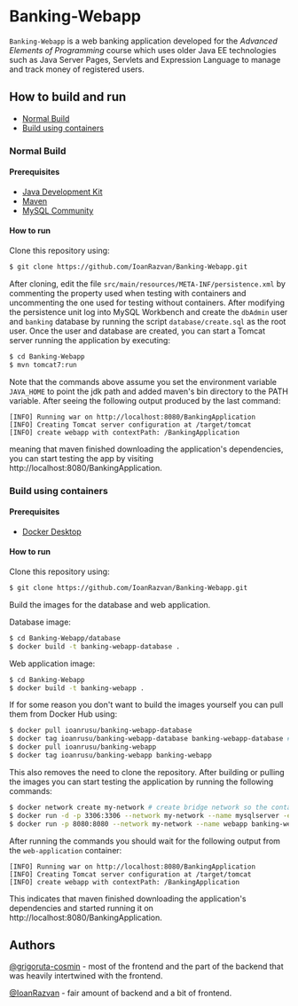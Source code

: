 <!-- omit in toc -->
# Banking-Webapp

`Banking-Webapp` is a web banking application developed for the *Advanced Elements of Programming* course which uses older Java EE technologies such as Java Server Pages, Servlets and Expression Language to manage and track money of registered users.

<!-- omit in toc -->
## How to build and run

- [Normal Build](#normal-build)
- [Build using containers](#build-using-containers)

### Normal Build
<!-- omit in toc -->
#### Prerequisites

- [Java Development Kit](https://www.oracle.com/java/technologies/javase-jdk13-downloads.html)
- [Maven](https://maven.apache.org/download.cgi#)
- [MySQL Community](https://dev.mysql.com/downloads/windows/installer/8.0.html)

<!-- omit in toc -->
#### How to run

Clone this repository using:

```bash
$ git clone https://github.com/IoanRazvan/Banking-Webapp.git
```

After cloning, edit the file `src/main/resources/META-INF/persistence.xml` by commenting the property used when testing with containers and uncommenting the one used for testing without containers. After modifying the persistence unit log into MySQL Workbench and create the `dbAdmin` user and `banking` database by running the script `database/create.sql` as the root user. Once the user and database are created, you can start a Tomcat server running the application by executing:

```bash
$ cd Banking-Webapp
$ mvn tomcat7:run
```

Note that the commands above assume you set the environment variable `JAVA_HOME` to point the jdk path and added maven's bin directory to the PATH variable. After seeing the following output produced by the last command:

```
[INFO] Running war on http://localhost:8080/BankingApplication
[INFO] Creating Tomcat server configuration at /target/tomcat
[INFO] create webapp with contextPath: /BankingApplication
```

meaning that maven finished downloading the application's dependencies, you can start testing the app by visiting http://localhost:8080/BankingApplication.

### Build using containers

<!-- omit in toc -->
#### Prerequisites

- [Docker Desktop](https://www.docker.com/products/docker-desktop)

<!-- omit in toc -->
#### How to run

Clone this repository using:

```bash
$ git clone https://github.com/IoanRazvan/Banking-Webapp.git
```

Build the images for the database and web application.

Database image:

```bash
$ cd Banking-Webapp/database
$ docker build -t banking-webapp-database .
```

Web application image:

```bash
$ cd Banking-Webapp
$ docker build -t banking-webapp .
```

If for some reason you don't want to build the images yourself you can pull them from Docker Hub using:

```bash
$ docker pull ioanrusu/banking-webapp-database
$ docker tag ioanrusu/banking-webapp-database banking-webapp-database # tag the image so that the commands below apply uniformly regardless of the method used to obtain the images
$ docker pull ioanrusu/banking-webapp
$ docker tag ioanrusu/banking-webapp banking-webapp
```

This also removes the need to clone the repository. After building or pulling the images you can start testing the application by running the following commands:

```bash
$ docker network create my-network # create bridge network so the containers can reference each other using a hostname
$ docker run -d -p 3306:3306 --network my-network --name mysqlserver -e MYSQL_ROOT_PASSWORD=rootPass banking-webapp-database # create a container for the database image
$ docker run -p 8080:8080 --network my-network --name webapp banking-webapp # note that this runs the container in foreground in order to see maven's logs without the need to open Docker Desktop.
```

After running the commands you should wait for the following output from the `web-application` container:

```
[INFO] Running war on http://localhost:8080/BankingApplication
[INFO] Creating Tomcat server configuration at /target/tomcat
[INFO] create webapp with contextPath: /BankingApplication
```

This indicates that maven finished downloading the application's dependencies and started running it on http://localhost:8080/BankingApplication.
<!-- omit in toc -->
## Authors

[@grigoruta-cosmin](https://github.com/grigoruta-cosmin) - most of the frontend and the part of the backend that was heavily intertwined with the frontend.

[@IoanRazvan](https://github.com/IoanRazvan) - fair amount of backend and a bit of frontend.